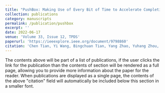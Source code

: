 ```yaml
---
title: "PushBox: Making Use of Every Bit of Time to Accelerate Completion of Data-parallel Jobs"
collection: publications
category: manuscripts
permalink: /publication/pushbox
excerpt: ''
date: 2022-06-17
venue: 'Volume 33, Issue 12, TPDS'
paperurl: 'https://ieeexplore.ieee.org/document/9798860'
citation: 'Chen Tian, Yi Wang, Bingchuan Tian, Yang Zhao, Yuhang Zhou, Chenxu Wang, Haoran Guan, Wanchun Dou, and Guihai Chen. PushBox: Making Use of Every Bit of Time to Accelerate Completion of Data-parallel Jobs. IEEE Transactions on Parallel and Distributed Systems (TPDS), Vol. 33, Issue. 12, On page(s): 4256-4269, 2022.'
---
```

The contents above will be part of a list of publications, if the user clicks the link for the publication than the contents of section will be rendered as a full page, allowing you to provide more information about the paper for the reader. When publications are displayed as a single page, the contents of the above "citation" field will automatically be included below this section in a smaller font.
